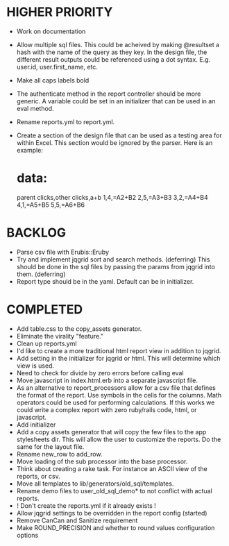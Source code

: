 # HIGHER PRIORITY
 
* Work on documentation
* Allow multiple sql files. This could be acheived by making @resultset a hash with the name of the 
  query as they key. In the design file, the different result outputs could be referenced using a dot 
  syntax. E.g. user.id, user.first_name, etc.
* Make all caps labels bold
* The authenticate method in the report controller should be more generic. A variable could be set 
  in an initializer that can be used in an eval method.
* Rename reports.yml to report.yml.
* Create a section of the design file that can be used as a testing area for within Excel.
  This section would be ignored by the parser. Here is an example: 

  # data:
  parent clicks,other clicks,a+b
  1,4,=A2+B2
  2,5,=A3+B3
  3,2,=A4+B4
  4,1,=A5+B5
  5,5,=A6+B6

# BACKLOG

* Parse csv file with Erubis::Eruby
* Try and implement jqgrid sort and search methods. (deferring)
  This should be done in the sql files by passing the params from jqgrid into them. (deferring)
* Report type should be in the yaml. Default can be in initializer.

# COMPLETED

* Add table.css to the copy_assets generator.
* Eliminate the virality "feature."
* Clean up reports.yml
* I'd like to create a more traditional html report view in addition to jqgrid.
* Add setting in the initializer for jqgrid or html. This will determine which view is used.
* Need to check for divide by zero errors before calling eval
* Move javascript in index.html.erb into a separate javascript file.
* As an alternative to report_processors allow for a csv file that defines the format of the report.
  Use symbols in the cells for the columns. Math operators could be used for performing calculations.
  If this works we could write a complex report with zero ruby/rails code, html, or javascript.  
* Add initializer
* Add a copy assets generator that will copy the few files to the app stylesheets dir. This will 
  allow the user to customize the reports. Do the same for the layout file.
* Rename new_row to add_row.
* Move loading of the sub processor into the base processor.
* Think about creating a rake task. For instance an ASCII view of the reports, or csv.
* Move all templates to lib/generators/old_sql/templates.
* Rename demo files to user_old_sql_demo* to not conflict with actual reports.
* ! Don't create the reports.yml if it already exists !
* Allow jqgrid settings to be overridden in the report config (started)
* Remove CanCan and Sanitize requirement
* Make ROUND_PRECISION and whether to round values configuration options

